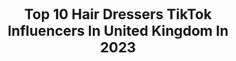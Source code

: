 ---
title: Top 10 Hair Dressers TikTok Influencers In United Kingdom In 2023
description: >-
  Find top hair dressers TikTok influencers in United Kingdom in 2023. Most popular hashtags: #fyp #foryoupage #hairdressers #hair.
platform: TikTok
hits: 12
text_top: Identify the most popular TikTok influencers on inBeat.
text_bottom: Our database aggregates 12 TikTok influencers like this in United Kingdom for you to contact.
profiles:
  - username: "rocknrosehair"
    fullname: >-
      Rock n Rose Hair
    bio: >-
      🖤Alternative hairdressers based in Edinburgh, Scotland🖤
    location: "United Kingdom"
    followers: 10300
    engagement: 647
    commentsToLikes: 0.006423
    id: ck9euz825fv4i0j784swcoacg
    verified: false
    hashtags: "#hairgoals, #hairchange, #hairvideo, #balayage"
  - username: "scottmohawk"
    fullname: >-
      Skott Mohawk 🤟🖤☠️
    bio: >-
      Father // Metal Head // Nerd
    location: "United Kingdom"
    followers: 37200
    engagement: 1979
    commentsToLikes: 0.156015
    id: ck8adf35w5qib0j7814mi1end
    verified: false
    hashtags: "#duet, #mohawk, #mohawkviking, #beard"
  - username: "laurenaleahbradshaw"
    fullname: >-
      lauren💗
    bio: >-
      Slim & Shady 👽
    location: "United Kingdom"
    followers: 3770
    engagement: 957
    commentsToLikes: 0.044285
    id: ckdc0zud1fk6a0j23tk585di3
    verified: false
    hashtags: "#duet, #girls, #foryoupage, #fyp"
  - username: "jennieburdett7"
    fullname: >-
      Jennie Burdett
    bio: >-
      Laughs at inappropriate things at inappropriate times..
    location: "United Kingdom"
    followers: 4610
    engagement: 845
    commentsToLikes: 0.261228
    id: ckb9au3xbw72c0j23y1v3qboc
    verified: false
    hashtags: "#fyp, #covid, #gc, #jokes"
  - username: "over40placi"
    fullname: >-
      Placi Espejo
    bio: >-
      Positive Single Mum 😉 Mental Health Advocate 💙 Supporting #the3peaks4sands 🥰
    location: "United Kingdom"
    followers: 61800
    engagement: 930
    commentsToLikes: 0.176314
    id: ckdtao21aulnm0j23dx7c0ztz
    verified: false
    hashtags: "#spanishqueen, #momsoftiktok, #the3peaks4sands, #britsmover"
  - username: "pippariby85"
    fullname: >-
      Pippa Riby
    bio: >-
      #over30’sclub
    location: "United Kingdom"
    followers: 19800
    engagement: 642
    commentsToLikes: 0.100557
    id: ckbw7vonjyz3v0j23numd70bh
    verified: false
    hashtags: "#fyp, #bored, #lockdown3, #lockdown"
  - username: "sfearon86"
    fullname: >-
      Samie
    bio: >-
      It’s al shits n giggles til sum1 giggles n shits 🤷
    location: "United Kingdom"
    followers: 51100
    engagement: 1537
    commentsToLikes: 0.019471
    id: ck8z65jrvkr640j78nwa68l3l
    verified: false
    hashtags: "#ellabellatinytoes, #kids, #playstation, #this"
  - username: "lilyyynewtonxx"
    fullname: >-
      Lilyyyyy
    bio: >-
      18 🍸 Instagram - lilyyynewton😝 Depop-lilynewtonxx
    location: "United Kingdom"
    followers: 3995
    engagement: 829
    commentsToLikes: 0.017729
    id: ckbwhd5wp2sm00j235doho1id
    verified: false
    hashtags: "#bathuni, #flatmates, #athlete, #fyp"
  - username: "alishaakaurr"
    fullname: >-
      Alisha Kaur
    bio: >-
      19 🦋🦋🦋
    location: "United Kingdom"
    followers: 16100
    engagement: 680
    commentsToLikes: 0.011089
    id: ckcotmd228fni0j23bdffapwe
    verified: false
    hashtags: "#viral, #houseoftiktok, #trending, #tutorial"
  - username: "abbyll002"
    fullname: >-
      abby 
    bio: >-
      🐀
    location: "United Kingdom"
    followers: 5751
    engagement: 924
    commentsToLikes: 0.022722
    id: ckcehq97spmrp0j23d28hvzq7
    verified: false
    hashtags: "#bossit2021, #alter, #foryoupage, #altering"
---